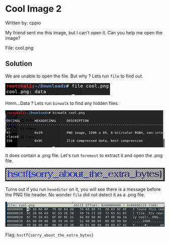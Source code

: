 # Cool Image 2

Written by: cppio

My friend sent me this image, but I can't open it. Can you help me open the image?

File: cool.png

## Solution

We are unable to open the file. But why ? Lets run ```file``` to find out.

![](./1.png)

Hmm...Data ? Lets run ```binwalk``` to find any hidden files.

![](./2.png)

It does contain a .png file. Let's run ```foremost``` to extract it and open the .png file.

![](./3.png)

Turns out if you run ```hexeditor``` on it, you will see there is a message before the PNG file header. No wonder ```file``` did not detect it as a .png file.

![](./4.png)



Flag: ```hsctf{sorry_about_the_extra_bytes}```
